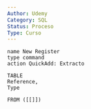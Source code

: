 ```yaml
---
Author: Udemy
Category: SQL
Status: Proceso
Type: Curso
---
```

```button
name New Register
type command
action QuickAdd: Extracto
```



```dataview
TABLE 
Reference, 
Type

FROM ([[]])
```





